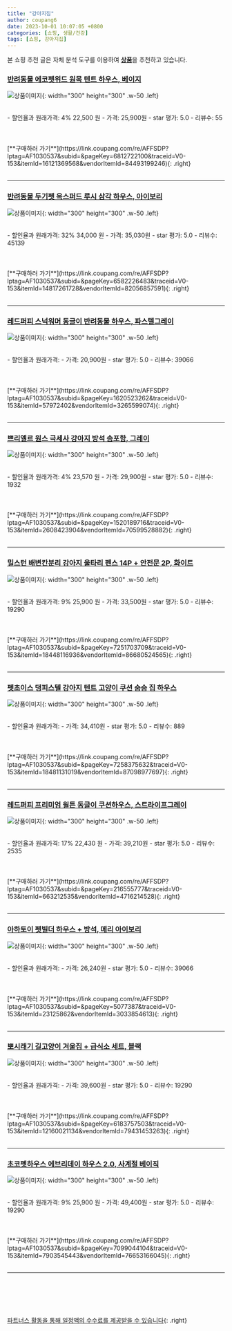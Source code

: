 ```yaml
---
title: "강아지집"
author: coupang6
date: 2023-10-01 10:07:05 +0800
categories: [쇼핑, 생활/건강]
tags: [쇼핑, 강아지집]
---
```


본 쇼핑 추천 글은 자체 분석 도구를 이용하여 [**상품**](https://link.coupang.com/a/bao1ui)을 추천하고 있습니다.

### [반려동물 에코펫위드 원목 텐트 하우스, 베이지](https://link.coupang.com/re/AFFSDP?lptag=AF1030537&subid=&pageKey=6812722100&traceid=V0-153&itemId=16121369568&vendorItemId=84493199246)

![상품이미지](https://thumbnail9.coupangcdn.com/thumbnails/remote/230x230ex/image/vendor_inventory/8a01/f6d761faf2f7f7876b227866a0a47230542e65c2047aff41a107d6a44f22.jpg){: width="300" height="300" .w-50 .left}


<br>
- 할인율과 원래가격: 4%  22,500   원
- 가격: 25,900원
- star 평가: 5.0
- 리뷰수: 55
<br>
<br>
<br>
<br>
[**구매하러 가기**](https://link.coupang.com/re/AFFSDP?lptag=AF1030537&subid=&pageKey=6812722100&traceid=V0-153&itemId=16121369568&vendorItemId=84493199246){: .right}
<br>
<br>

---

### [반려동물 두기펫 옥스퍼드 루시 삼각 하우스, 아이보리](https://link.coupang.com/re/AFFSDP?lptag=AF1030537&subid=&pageKey=6582226483&traceid=V0-153&itemId=14817261728&vendorItemId=82056857591)

![상품이미지](https://thumbnail8.coupangcdn.com/thumbnails/remote/230x230ex/image/rs_quotation_api/4feyjqfp/7ea5127b55274c8bb8719d28dea868ec.jpg){: width="300" height="300" .w-50 .left}


<br>
- 할인율과 원래가격: 32%  34,000   원
- 가격: 35,030원
- star 평가: 5.0
- 리뷰수: 45139
<br>
<br>
<br>
<br>
[**구매하러 가기**](https://link.coupang.com/re/AFFSDP?lptag=AF1030537&subid=&pageKey=6582226483&traceid=V0-153&itemId=14817261728&vendorItemId=82056857591){: .right}
<br>
<br>

---

### [레드퍼피 스넉워머 동글이 반려동물 하우스, 파스텔그레이](https://link.coupang.com/re/AFFSDP?lptag=AF1030537&subid=&pageKey=1620523262&traceid=V0-153&itemId=57972402&vendorItemId=3265599074)

![상품이미지](https://thumbnail10.coupangcdn.com/thumbnails/remote/230x230ex/image/retail/images/7497994884651268-4ebe16e6-c399-497e-84d0-290a68460e33.jpg){: width="300" height="300" .w-50 .left}


<br>
- 할인율과 원래가격: 
- 가격: 20,900원
- star 평가: 5.0
- 리뷰수: 39066
<br>
<br>
<br>
<br>
[**구매하러 가기**](https://link.coupang.com/re/AFFSDP?lptag=AF1030537&subid=&pageKey=1620523262&traceid=V0-153&itemId=57972402&vendorItemId=3265599074){: .right}
<br>
<br>

---

### [쁘리엘르 원스 극세사 강아지 방석 솜포함, 그레이](https://link.coupang.com/re/AFFSDP?lptag=AF1030537&subid=&pageKey=1520189716&traceid=V0-153&itemId=2608423904&vendorItemId=70599528882)

![상품이미지](https://thumbnail7.coupangcdn.com/thumbnails/remote/230x230ex/image/retail/images/7810794429203945-b2d5c9cb-e3c2-4430-a4d7-7c88e6bb7b0a.jpg){: width="300" height="300" .w-50 .left}


<br>
- 할인율과 원래가격: 4%  23,570   원
- 가격: 29,900원
- star 평가: 5.0
- 리뷰수: 1932
<br>
<br>
<br>
<br>
[**구매하러 가기**](https://link.coupang.com/re/AFFSDP?lptag=AF1030537&subid=&pageKey=1520189716&traceid=V0-153&itemId=2608423904&vendorItemId=70599528882){: .right}
<br>
<br>

---

### [밀스턴 배변칸분리 강아지 울타리 펜스 14P + 안전문 2P, 화이트](https://link.coupang.com/re/AFFSDP?lptag=AF1030537&subid=&pageKey=7251703709&traceid=V0-153&itemId=18448116936&vendorItemId=86680524565)

![상품이미지](https://thumbnail8.coupangcdn.com/thumbnails/remote/230x230ex/image/vendor_inventory/90a6/46d67d51beb226e8849bd34787d33d5ac1bad0472307c395d1d52e483749.jpg){: width="300" height="300" .w-50 .left}


<br>
- 할인율과 원래가격: 9%  25,900   원
- 가격: 33,500원
- star 평가: 5.0
- 리뷰수: 19290
<br>
<br>
<br>
<br>
[**구매하러 가기**](https://link.coupang.com/re/AFFSDP?lptag=AF1030537&subid=&pageKey=7251703709&traceid=V0-153&itemId=18448116936&vendorItemId=86680524565){: .right}
<br>
<br>

---

### [펫초이스 댕피스텔 강아지 텐트 고양이 쿠션 숨숨 집 하우스](https://link.coupang.com/re/AFFSDP?lptag=AF1030537&subid=&pageKey=7258375632&traceid=V0-153&itemId=18481131019&vendorItemId=87098977697)

![상품이미지](https://thumbnail10.coupangcdn.com/thumbnails/remote/230x230ex/image/vendor_inventory/2adb/9b46d51f91ace873a748342e40d29e8a97fa2176d868e7c2e5884e8d1785.jpg){: width="300" height="300" .w-50 .left}


<br>
- 할인율과 원래가격: 
- 가격: 34,410원
- star 평가: 5.0
- 리뷰수: 889
<br>
<br>
<br>
<br>
[**구매하러 가기**](https://link.coupang.com/re/AFFSDP?lptag=AF1030537&subid=&pageKey=7258375632&traceid=V0-153&itemId=18481131019&vendorItemId=87098977697){: .right}
<br>
<br>

---

### [레드퍼피 프리미엄 윌튼 동글이 쿠션하우스, 스트라이프그레이](https://link.coupang.com/re/AFFSDP?lptag=AF1030537&subid=&pageKey=216555777&traceid=V0-153&itemId=663212535&vendorItemId=4716214528)

![상품이미지](https://thumbnail7.coupangcdn.com/thumbnails/remote/230x230ex/image/retail/images/458273990529566-076fd40c-b011-4ea1-b46a-af9aaf8fcf6c.jpg){: width="300" height="300" .w-50 .left}


<br>
- 할인율과 원래가격: 17%  22,430   원
- 가격: 39,210원
- star 평가: 5.0
- 리뷰수: 2535
<br>
<br>
<br>
<br>
[**구매하러 가기**](https://link.coupang.com/re/AFFSDP?lptag=AF1030537&subid=&pageKey=216555777&traceid=V0-153&itemId=663212535&vendorItemId=4716214528){: .right}
<br>
<br>

---

### [아하토이 펫빌더 하우스 + 방석, 메리 아이보리](https://link.coupang.com/re/AFFSDP?lptag=AF1030537&subid=&pageKey=5077387&traceid=V0-153&itemId=23125862&vendorItemId=3033854613)

![상품이미지](https://thumbnail6.coupangcdn.com/thumbnails/remote/230x230ex/image/retail/images/4372241137775216-a5ad97b9-6d25-414d-802e-2d7e20bbe7e5.jpg){: width="300" height="300" .w-50 .left}


<br>
- 할인율과 원래가격: 
- 가격: 26,240원
- star 평가: 5.0
- 리뷰수: 39066
<br>
<br>
<br>
<br>
[**구매하러 가기**](https://link.coupang.com/re/AFFSDP?lptag=AF1030537&subid=&pageKey=5077387&traceid=V0-153&itemId=23125862&vendorItemId=3033854613){: .right}
<br>
<br>

---

### [뽀시래기 길고양이 겨울집 + 급식소 세트, 블랙](https://link.coupang.com/re/AFFSDP?lptag=AF1030537&subid=&pageKey=6183757503&traceid=V0-153&itemId=12160021134&vendorItemId=79431453263)

![상품이미지](https://thumbnail7.coupangcdn.com/thumbnails/remote/230x230ex/image/rs_quotation_api/m0ywk5q5/a29020edb6124464a6f51c218797f21f.png){: width="300" height="300" .w-50 .left}


<br>
- 할인율과 원래가격: 
- 가격: 39,600원
- star 평가: 5.0
- 리뷰수: 19290
<br>
<br>
<br>
<br>
[**구매하러 가기**](https://link.coupang.com/re/AFFSDP?lptag=AF1030537&subid=&pageKey=6183757503&traceid=V0-153&itemId=12160021134&vendorItemId=79431453263){: .right}
<br>
<br>

---

### [초코펫하우스 에브리데이 하우스 2.0, 사계절 베이직](https://link.coupang.com/re/AFFSDP?lptag=AF1030537&subid=&pageKey=7099044104&traceid=V0-153&itemId=7903545443&vendorItemId=76653166045)

![상품이미지](https://thumbnail7.coupangcdn.com/thumbnails/remote/230x230ex/image/retail/images/4141222904906781-2cc33401-e014-4e4d-9129-c361cc30af42.jpg){: width="300" height="300" .w-50 .left}


<br>
- 할인율과 원래가격: 9%  25,900   원
- 가격: 49,400원
- star 평가: 5.0
- 리뷰수: 19290
<br>
<br>
<br>
<br>
[**구매하러 가기**](https://link.coupang.com/re/AFFSDP?lptag=AF1030537&subid=&pageKey=7099044104&traceid=V0-153&itemId=7903545443&vendorItemId=76653166045){: .right}
<br>
<br>

---
<br><br><br><br><br> [파트너스 활동을 통해 일정액의 수수료를 제공받을 수 있습니다](https://link.coupang.com/a/bao1ui){: .right}